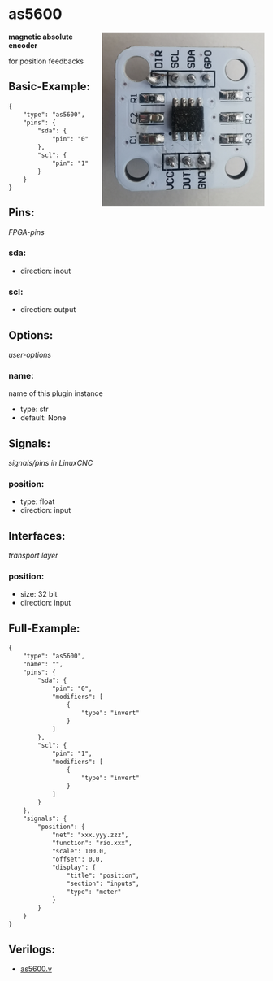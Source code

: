 # as5600
<img align="right" src="image.png">

**magnetic absolute encoder**

for position feedbacks

## Basic-Example:
```
{
    "type": "as5600",
    "pins": {
        "sda": {
            "pin": "0"
        },
        "scl": {
            "pin": "1"
        }
    }
}
```

## Pins:
*FPGA-pins*
### sda:

 * direction: inout

### scl:

 * direction: output


## Options:
*user-options*
### name:
name of this plugin instance

 * type: str
 * default: None


## Signals:
*signals/pins in LinuxCNC*
### position:

 * type: float
 * direction: input


## Interfaces:
*transport layer*
### position:

 * size: 32 bit
 * direction: input


## Full-Example:
```
{
    "type": "as5600",
    "name": "",
    "pins": {
        "sda": {
            "pin": "0",
            "modifiers": [
                {
                    "type": "invert"
                }
            ]
        },
        "scl": {
            "pin": "1",
            "modifiers": [
                {
                    "type": "invert"
                }
            ]
        }
    },
    "signals": {
        "position": {
            "net": "xxx.yyy.zzz",
            "function": "rio.xxx",
            "scale": 100.0,
            "offset": 0.0,
            "display": {
                "title": "position",
                "section": "inputs",
                "type": "meter"
            }
        }
    }
}
```

## Verilogs:
 * [as5600.v](as5600.v)
